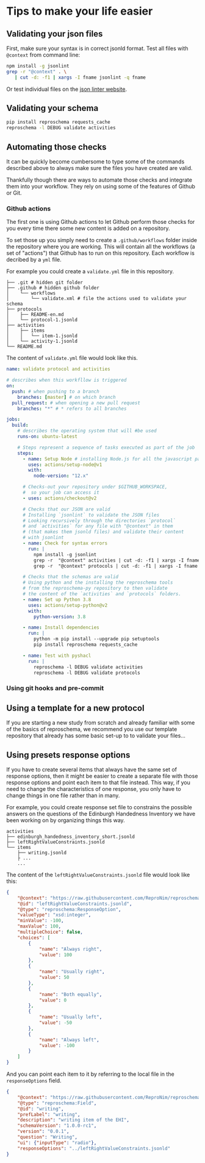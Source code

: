 # Tips to make your life easier

## Validating your json files

<!-- TODO
- mention that it needs node.js and add a pointer on how to install it 
-->

First, make sure your syntax is in correct jsonld format. Test all files with `@context` from command line:

```bash
npm install -g jsonlint
grep -r "@context" . \
   | cut -d: -f1 | xargs -I fname jsonlint -q fname
```

Or test individual files on the [json linter website](`https://jsonlint.com/`).

## Validating your schema

<!-- TODO
- add more details 
- mention that it needs python and add a pointer to reproschema-py
-->

```bash
pip install reproschema requests_cache
reproschema -l DEBUG validate activities
```

## Automating those checks

It can be quickly become cumbersome to type some of the commands described above to always make sure the files you have created are valid.

Thankfully though there are ways to automate those checks and integrate them into your workflow. They rely on using some of the features of Github or Git.

### Github actions

The first one is using Github actions to let Github perform those checks for you every time there some new content is added on a repository.

To set those up you simply need to create a `.github/workflows` folder inside the repository where you are working. This will contain all the workflows (a set of "actions") that Github has to run on this repository. Each workflow is decribed by a `yml` file.

<!-- TODO
- add link to the turing-way section on yml files. 
-->

For example you could create a `validate.yml` file in this repository.

```
├── .git # hidden git folder
├── .github # hidden github folder
│    └── workflows
│        └── validate.xml # file the actions used to validate your schema
├── protocols
│    ├── README-en.md
│    └── protocol-1.jsonld
├── activities
│    ├── items
│    │   └── item-1.jsonld
│    └── activity-1.jsonld
└── README.md
```

The content of `validate.yml` file would look like this.

```yml
name: validate protocol and activities

# describes when this workfllow is triggered
on:
  push: # when pushing to a branch
    branches: [master] # on which branch
  pull_request: # when opening a new pull request
    branches: "*" # * refers to all branches

jobs:
  build:
    # describes the operating system that will #be used
    runs-on: ubuntu-latest 

    # Steps represent a sequence of tasks executed as part of the job
    steps:
      - name: Setup Node # installing Node.js for all the javascript part
        uses: actions/setup-node@v1
        with:
          node-version: "12.x"

      # Checks-out your repository under $GITHUB_WORKSPACE, 
      #  so your job can access it
      - uses: actions/checkout@v2

      # Checks that our JSON are valid
      # Installing `jsonlint` to validate the JSON files
      # Looking recursively through the directories `protocol` 
      # and `activities` for any file with "@context" in them 
      # (that makes them jsonld files) and validate their content 
      # with jsonlint  
      - name: Check for syntax errors
        run: |
          npm install -g jsonlint
          grep -r  "@context" activities | cut -d: -f1 | xargs -I fname jsonlint -q fname
          grep -r  "@context" protocols | cut -d: -f1 | xargs -I fname jsonlint -q fname

      # Checks that the schemas are valid
      # Using python and the installing the reproschema tools 
      # from the reproschema-py repository to then validate 
      # the content of the `activities` and `protocols` folders.
      - name: Set up Python 3.8
        uses: actions/setup-python@v2
        with:
          python-version: 3.8

      - name: Install dependencies
        run: |
          python -m pip install --upgrade pip setuptools
          pip install reproschema requests_cache

      - name: Test with pyshacl
        run: |
          reproschema -l DEBUG validate activities
          reproschema -l DEBUG validate protocols
```

### Using git hooks and pre-commit


## Using a template for a new protocol

If you are starting a new study from scratch and already familiar with some of the basics of reproschema, we recommend you use our template repository that already has some basic set-up to to validate your files...

<!-- TODO
- Actually create a template repo 
-->

## Using presets response options

If you have to create several items that always have the same set of response options, then it might be easier to create a separate file with those response options and point each item to that file instead. This way, if you need to change the characteristics of one response, you only have to change things in one file rather than in many.

For example, you could create response set file to constrains the possible answers on the questions of the Edinburgh Handedness Inventory we have been working on by organizing things this way.

```
activities
├── edinburgh_handedness_inventory_short.jsonld
├── leftRightValueConstraints.jsonld
└── items
    ├── writing.jsonld
    ├ ...
    ...
```

The content of the `leftRightValueConstraints.jsonld` file would look like this:

```json
{
    "@context": "https://raw.githubusercontent.com/ReproNim/reproschema/1.0.0-rc1/contexts/generic",
    "@id": "leftRightValueConstraints.jsonld",
    "@type": "reproschema:ResponseOption",
    "valueType": "xsd:integer",
    "minValue": -100,
    "maxValue": 100,
    "multipleChoice": false,
    "choices": [
        {
            "name": "Always right",
            "value": 100
        },
        {
            "name": "Usually right",
            "value": 50
        },
        {
            "name": "Both equally",
            "value": 0
        },
        {
            "name": "Usually left",
            "value": -50
        },
        {
            "name": "Always left",
            "value": -100
        }
    ]
}
```

And you can point each item to it by referring to the local file in the `responseOptions` field.

```json
{
    "@context": "https://raw.githubusercontent.com/ReproNim/reproschema/1.0.0-rc1/contexts/generic",
    "@type": "reproschema:Field",
    "@id": "writing",
    "prefLabel": "writing",
    "description": "writing item of the EHI",
    "schemaVersion": "1.0.0-rc1",
    "version": "0.0.1",
    "question": "Writing",
    "ui": {"inputType": "radio"},
    "responseOptions": "../leftRightValueConstraints.jsonld"
}
```


<!-- ## Programmatic schema generation

Tool to convert redcap CSVs to our schema format. But it cannot be used to convert every
redcap-formatted table as some are customized redcap tables (for example the 100s that are in ABCD)
but does cover most cases. A template of the CSV and how to use the tool can be found
[here](https://github.com/sanuann/reproschema-builder) -->
